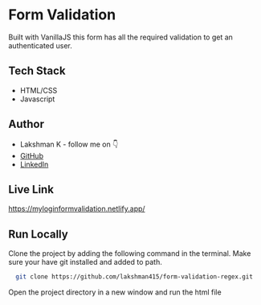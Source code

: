 
# Form Validation

Built with VanillaJS this form has all the required validation to get an authenticated user.


## Tech Stack

- HTML/CSS
- Javascript


## Author

-   Lakshman K - follow me on 👇
-   [GitHub](https://www.github.com/lakshman415)
-   [LinkedIn](https://www.linkedin.com/in/lakshman415/)


## Live Link

https://myloginformvalidation.netlify.app/


## Run Locally

Clone the project by adding the following command in the terminal.
Make sure your have git installed and added to path.

```bash
  git clone https://github.com/lakshman415/form-validation-regex.git
```

Open the project directory in a new window and run the html file

